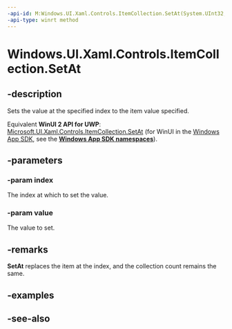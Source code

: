 ```yaml
---
-api-id: M:Windows.UI.Xaml.Controls.ItemCollection.SetAt(System.UInt32,System.Object)
-api-type: winrt method
---
```


<!-- Method syntax
public void SetAt(System.UInt32 index, System.Object value)
-->

# Windows.UI.Xaml.Controls.ItemCollection.SetAt

## -description
Sets the value at the specified index to the item value specified.

Equivalent **WinUI 2 API for UWP**: [Microsoft.UI.Xaml.Controls.ItemCollection.SetAt](/windows/winui/api/microsoft.ui.xaml.controls.itemcollection.setat) (for WinUI in the [Windows App SDK](/windows/apps/windows-app-sdk/), see the **[Windows App SDK namespaces](/windows/windows-app-sdk/api/winrt/)**).

## -parameters
### -param index
The index at which to set the value.

### -param value
The value to set.

## -remarks
**SetAt** replaces the item at the index, and the collection count remains the same.

## -examples

## -see-also
